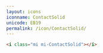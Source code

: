 ```yaml
---
layout: icons
iconname: ContactSolid
unicode: EB19
permalink: /icon/ContactSolid/
---
```


``` html
<i class="mi mi-ContactSolid"></i>
```
